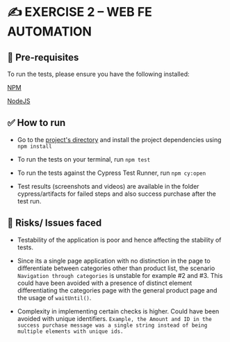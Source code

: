 # ✍️ EXERCISE 2 – WEB FE AUTOMATION

## 🤖 Pre-requisites

To run the tests, please ensure you have the following installed:

[NPM](https://www.npmjs.com/get-npm)

[NodeJS](https://nodejs.org/en/download)


## ✅ How to run

* Go to the [project's directory](qa-coding-challenge/exercise-1) and install the project dependencies using ```npm install```

* To run the tests on your terminal, run ```npm test```

* To run the tests against the Cypress Test Runner, run ```npm cy:open```

* Test results (screenshots and videos) are available in the folder cypress/artifacts for failed steps and also success purchase after the test run.


## 🧯 Risks/ Issues faced

* Testability of the application is poor and hence affecting the stability of tests.  

* Since its a single page application with no distinction in the page to differentiate between categories other than product list, the scenario 
 ```Navigation through categories``` is unstable for example #2 and #3. This could have been avoided with a presence of distinct element differentiating the categories page with the general product page and the usage of ```waitUntil()```.

* Complexity in implementing certain checks is higher. Could have been avoided with unique identifiers. ```Example, the Amount and ID in the success purchase message was a single string instead of being multiple elements with unique ids.```

 



